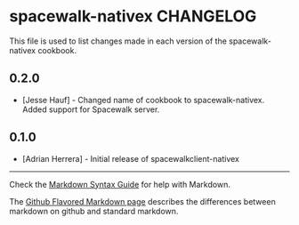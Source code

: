 spacewalk-nativex CHANGELOG
=================================

This file is used to list changes made in each version of the spacewalk-nativex cookbook.

0.2.0
-----
- [Jesse Hauf] - Changed name of cookbook to spacewalk-nativex. Added support for Spacewalk server.

0.1.0
-----
- [Adrian Herrera] - Initial release of spacewalkclient-nativex

- - -
Check the [Markdown Syntax Guide](http://daringfireball.net/projects/markdown/syntax) for help with Markdown.

The [Github Flavored Markdown page](http://github.github.com/github-flavored-markdown/) describes the differences between markdown on github and standard markdown.
